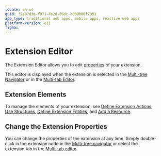 ```yaml
---
locale: en-us
guid: f2a87d3e-f871-4e2d-86dc-c089888f7391
app_type: traditional web apps, mobile apps, reactive web apps
platform-version: o11
figma:
---
```


# Extension Editor

The Extension Editor allows you to edit [properties](<../element-property/extension.md>) of your extension.

This editor is displayed when the extension is selected in the [Multi-tree Navigator](<../multi-tree-navigator.md>) or in the [Multi-tab Editor](<../multi-tab-editors.md>).

## Extension Elements

To manage the elements of your extension, see [Define Extension Actions](<../../../extensibility-and-integration/integration-studio/managing-extensions/action-define.md>), [Use Structures](<../../../extensibility-and-integration/integration-studio/managing-extensions/structure-define.md>), [Define Extension Entities](<../../../extensibility-and-integration/integration-studio/managing-extensions/entity-define.md>), and [Add a Resource](<../../../extensibility-and-integration/integration-studio/managing-extensions/resource-define.md>).

## Change the Extension Properties

You can change the properties of the extension at any time. Simply double-click in the extension node in the [Multi-tree navigator](<../workspace.md>) or select the extension tab in the [Multi-tab editor](<../workspace.md>).
